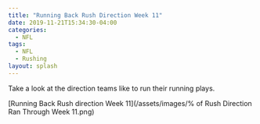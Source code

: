```yaml
---
title: "Running Back Rush Direction Week 11"
date: 2019-11-21T15:34:30-04:00
categories:
  - NFL
tags:
  - NFL
  - Rushing
layout: splash
---
```


Take a look at the direction teams like to run their running plays.

[Running Back Rush direction Week 11](/assets/images/% of Rush Direction Ran Through Week 11.png)

[My twitter]: https://twitter.com/ViralVis
